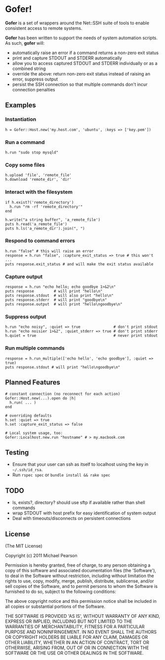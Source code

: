 # Gofer!

**Gofer** is a set of wrappers around the Net::SSH suite of tools to enable consistent access to remote systems.

**Gofer** has been written to support the needs of system automation scripts. As such, **gofer** will:

  * automatically raise an error if a command returns a non-zero exit status
  * print and capture STDOUT and STDERR automatically
  * allow you to access captured STDOUT and STDERR individually or as a combined string
  * override the above: return non-zero exit status instead of raising an error, suppress output
  * persist the SSH connection so that multiple commands don't incur connection penalties

## Examples

### Instantiation

    h = Gofer::Host.new('my.host.com', 'ubuntu', :keys => ['key.pem'])

### Run a command

    h.run "sudo stop mysqld"

### Copy some files

    h.upload 'file', 'remote_file'
    h.download 'remote_dir', 'dir'

### Interact with the filesystem

    if h.exist?('remote_directory')
      h.run "rm -rf 'remote_directory'"
    end

    h.write("a string buffer", 'a_remote_file')
    puts h.read('a_remote_file')
    puts h.ls('a_remote_dir').join(", ")
    
### Respond to command errors

    h.run "false" # this will raise an error
    response = h.run "false", :capture_exit_status => true # this won't ...
    puts response.exit_status # and will make the exit status available

### Capture output

    response = h.run "echo hello; echo goodbye 1>&2\n"
    puts response         # will print "hello\n"
    puts response.stdout  # will also print "hello\n"
    puts response.stderr  # will print "goodbye\n"
    puts response.output  # will print "hello\ngoodbye\n"

### Suppress output

    h.run "echo noisy", :quiet => true               # don't print stdout
    h.run "echo noisier 1>&2", :quiet_stderr => true # don't print stderr
    h.quiet = true                                   # never print stdout

### Run multiple commands
    
    response = h.run_multiple(['echo hello', 'echo goodbye'], :quiet => true)
    puts response.stdout # will print "hello\ngoodbye\n"
    
## Planned Features

    # constant connection (no reconnect for each action)
    Gofer::Host.new(...).open do |h|
      h.run( ... )
    end
    
    # overriding defaults
    h.set :quiet => true
    h.set :capture_exit_status => false
    
    # Local system usage, too:
    Gofer::Localhost.new.run "hostname" # > my.macbook.com

## Testing
  
  * Ensure that your user can ssh as itself to localhost using the key in `~/.ssh/id_rsa`.
  * Run `rspec spec` or `bundle install && rake spec`

## TODO
 
* ls, exists?, directory? should use sftp if available rather than shell commands
* wrap STDOUT with host prefix for easy identification of system output
* Deal with timeouts/disconnects on persistent connections

## License

(The MIT License)

Copyright (c) 2011 Michael Pearson

Permission is hereby granted, free of charge, to any person obtaining
a copy of this software and associated documentation files (the
'Software'), to deal in the Software without restriction, including
without limitation the rights to use, copy, modify, merge, publish,
distribute, sublicense, and/or sell copies of the Software, and to
permit persons to whom the Software is furnished to do so, subject to
the following conditions:

The above copyright notice and this permission notice shall be
included in all copies or substantial portions of the Software.

THE SOFTWARE IS PROVIDED 'AS IS', WITHOUT WARRANTY OF ANY KIND,
EXPRESS OR IMPLIED, INCLUDING BUT NOT LIMITED TO THE WARRANTIES OF
MERCHANTABILITY, FITNESS FOR A PARTICULAR PURPOSE AND NONINFRINGEMENT.
IN NO EVENT SHALL THE AUTHORS OR COPYRIGHT HOLDERS BE LIABLE FOR ANY
CLAIM, DAMAGES OR OTHER LIABILITY, WHETHER IN AN ACTION OF CONTRACT,
TORT OR OTHERWISE, ARISING FROM, OUT OF OR IN CONNECTION WITH THE
SOFTWARE OR THE USE OR OTHER DEALINGS IN THE SOFTWARE.
